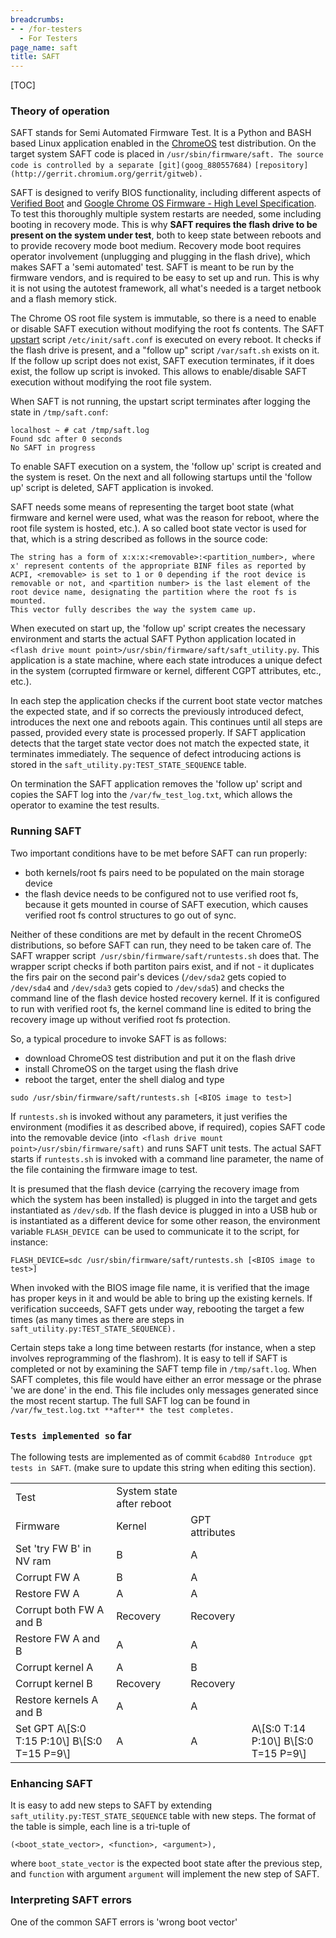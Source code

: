 ```yaml
---
breadcrumbs:
- - /for-testers
  - For Testers
page_name: saft
title: SAFT
---
```


[TOC]

### Theory of operation

SAFT stands for Semi Automated Firmware Test. It is a Python and BASH based
Linux application enabled in the [ChromeOS](/chromium-os) test distribution. On
the target system SAFT code is placed in `/usr/sbin/firmware/saft. The source
code is controlled by a separate [git](goog_880557684)`
`[repository](http://gerrit.chromium.org/gerrit/gitweb). `

SAFT is designed to verify BIOS functionality, including different aspects of
[Verified Boot](/chromium-os/chromiumos-design-docs/verified-boot) and [Google
Chrome OS Firmware - High Level
Specification](https://docs.google.com/a/google.com/Doc). To test this
thoroughly multiple system restarts are needed, some including booting in
recovery mode. This is why **SAFT requires the flash drive to be present on the
system under test**, both to keep state between reboots and to provide recovery
mode boot medium. Recovery mode boot requires operator involvement (unplugging
and plugging in the flash drive), which makes SAFT a 'semi automated' test. SAFT
is meant to be run by the firmware vendors, and is required to be easy to set up
and run. This is why it is not using the autotest framework, all what's needed
is a target netbook and a flash memory stick.

The Chrome OS root file system is immutable, so there is a need to enable or
disable SAFT execution without modifying the root fs contents. The SAFT
[upstart](http://upstart.ubuntu.com/getting-started.html) script
`/etc/init/saft.conf` is executed on every reboot. It checks if the flash drive
is present, and a "follow up" script `/var/saft.sh` exists on it. If the follow
up script does not exist, SAFT execution terminates, if it does exist, the
follow up script is invoked. This allows to enable/disable SAFT execution
without modifying the root file system.

When SAFT is not running, the upstart script terminates after logging the state
in `/tmp/saft.conf`:

```none
localhost ~ # cat /tmp/saft.log
Found sdc after 0 seconds
No SAFT in progress
```

To enable SAFT execution on a system, the 'follow up' script is created and the
system is reset. On the next and all following startups until the 'follow up'
script is deleted, SAFT application is invoked.

SAFT needs some means of representing the target boot state (what firmware and
kernel were used, what was the reason for reboot, where the root file system is
hosted, etc.). A so called boot state vector is used for that, which is a string
described as follows in the source code:

```none
The string has a form of x:x:x:<removable>:<partition_number>, where x' represent contents of the appropriate BINF files as reported by ACPI, <removable> is set to 1 or 0 depending if the root device is removable or not, and <partition number> is the last element of the root device name, designating the partition where the root fs is mounted. 
This vector fully describes the way the system came up.
```

When executed on start up, the 'follow up' script creates the necessary
environment and starts the actual SAFT Python application located in` <flash
drive mount point>/usr/sbin/firmware/saft/saft_utility.py`. This application is
a state machine, where each state introduces a unique defect in the system
(corrupted firmware or kernel, different CGPT attributes, etc., etc.).

In each step the application checks if the current boot state vector matches the
expected state, and if so corrects the previously introduced defect, introduces
the next one and reboots again. This continues until all steps are passed,
provided every state is processed properly. If SAFT application detects that the
target state vector does not match the expected state, it terminates
immediately. The sequence of defect introducing actions is stored in the
`saft_utility.py:TEST_STATE_SEQUENCE` table.

On termination the SAFT application removes the 'follow up' script and copies
the SAFT log into the `/var/fw_test_log.txt`, which allows the operator to
examine the test results.

### Running SAFT

Two important conditions have to be met before SAFT can run properly:

*   both kernels/root fs pairs need to be populated on the main storage
            device
*   the flash device needs to be configured not to use verified root fs,
            because it gets mounted in course of SAFT execution, which causes
            verified root fs control structures to go out of sync.

Neither of these conditions are met by default in the recent ChromeOS
distributions, so before SAFT can run, they need to be taken care of. The SAFT
wrapper script` /usr/sbin/firmware/saft/runtests.sh` does that. The wrapper
script checks if both partiton pairs exist, and if not - it duplicates the firs
pair on the second pair's devices (`/dev/sda2` gets copied to `/dev/sda4` and
`/dev/sda3` gets copied to `/dev/sda5`) and checks the command line of the flash
device hosted recovery kernel. If it is configured to run with verified root fs,
the kernel command line is edited to bring the recovery image up without
verified root fs protection.

So, a typical procedure to invoke SAFT is as follows:

*   download ChromeOS test distribution and put it on the flash drive
*   install ChromeOS on the target using the flash drive
*   reboot the target, enter the shell dialog and type

```none
sudo /usr/sbin/firmware/saft/runtests.sh [<BIOS image to test>]
```

If `runtests.sh` is invoked without any parameters, it just verifies the
environment (modifies it as described above, if required), copies SAFT code into
the removable device (into` <flash drive mount point>/usr/sbin/firmware/saft)`
and runs SAFT unit tests. The actual SAFT starts if `runtests.sh` is invoked
with a command line parameter, the name of the file containing the firmware
image to test.

It is presumed that the flash device (carrying the recovery image from which the
system has been installed) is plugged in into the target and gets instantiated
as `/dev/sdb`. If the flash device is plugged in into a USB hub or is
instantiated as a different device for some other reason, the environment
variable `FLASH_DEVICE `can be used to communicate it to the script, for
instance:

```none
FLASH_DEVICE=sdc /usr/sbin/firmware/saft/runtests.sh [<BIOS image to test>]
```

When invoked with the BIOS image file name, it is verified that the image has
proper keys in it and would be able to bring up the existing kernels. If
verification succeeds, SAFT gets under way, rebooting the target a few times (as
many times as there are steps in `saft_utility.py:TEST_STATE_SEQUENCE).`

Certain steps take a long time between restarts (for instance, when a step
involves reprogramming of the flashrom). It is easy to tell if SAFT is completed
or not by examining the SAFT temp file in `/tmp/saft.log`. When SAFT completes,
this file would have either an error message or the phrase 'we are done' in the
end. This file includes only messages generated since the most recent startup.
The full SAFT log can be found in `/var/fw_test.log.txt **after** the test
completes.`

### `Tests implemented so` far

The following tests are implemented as of commit `6cabd80 Introduce gpt tests in
SAFT`. (make sure to update this string when editing this section).

<table>
<tr>
<td> Test</td>
<td> System state after reboot</td>
</tr>
<tr>
<td> Firmware</td>
<td> Kernel</td>
<td> GPT attributes</td>
</tr>
<tr>
<td> Set 'try FW B' in NV ram</td>
<td> B</td>
<td> A </td>
</tr>
<tr>
<td> Corrupt FW A</td>
<td> B</td>
<td> A</td>
</tr>
<tr>
<td> Restore FW A</td>
<td> A</td>
<td> A</td>
</tr>
<tr>
<td> Corrupt both FW A and B</td>
<td> Recovery</td>
<td>Recovery</td>
</tr>
<tr>
<td> Restore FW A and B</td>
<td>A</td>
<td> A</td>
</tr>
<tr>
<td> Corrupt kernel A</td>
<td> A </td>
<td> B</td>
</tr>
<tr>
<td> Corrupt kernel B</td>
<td> Recovery</td>
<td>Recovery</td>
</tr>
<tr>
<td> Restore kernels A and B</td>
<td> A</td>
<td> A</td>
</tr>
<tr>
<td> Set GPT A\[S:0 T:15 P:10\] B\[S:0 T=15 P=9\]</td>
<td> A</td>
<td> A</td>
<td>A\[S:0 T:14 P:10\] B\[S:0 T=15 P=9\] </td>
</tr>
</table>

### Enhancing SAFT

It is easy to add new steps to SAFT by extending
`saft_utility.py:TEST_STATE_SEQUENCE` table with new steps. The format of the
table is simple, each line is a tri-tuple of

```none
(<boot_state_vector>, <function>, <argument>),
```

where `boot_state_vector` is the expected boot state after the previous step,
and `function` with argument `argument` will implement the new step of SAFT.

### Interpreting SAFT errors

One of the common SAFT errors is 'wrong boot vector'
